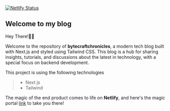 
[![Netlify Status](https://api.netlify.com/api/v1/badges/ea742f12-2645-4efb-aa56-1af24625c99f/deploy-status)](https://app.netlify.com/sites/hazmafarah/deploys)
## Welcome to my blog

Hey There!👋🏽

Welcome to the repository of **bytecraftchronicles**, a modern tech blog built with Next.js and styled using Tailwind CSS. This blog is a hub for sharing insights, tutorials, and discussions about the latest in technology, with a special focus on backend development.

This project is using the following technologies
> - Next js
> - Tailwind


The magic of the end product comes to life on **Netlify**, and here's the magic portal [link](https://www.bytecraftchronicles.io/) to take you there!

